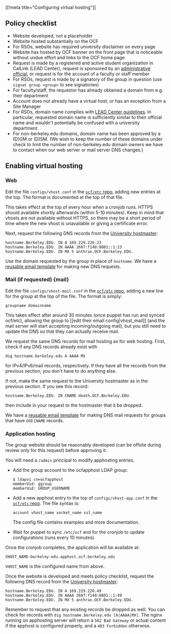 [[!meta title="Configuring virtual hosting"]]

## Policy checklist

* Website developed, not a placeholder
* Website hosted substantially on the OCF
* For RSOs, website has required university disclaimer on every page
* Website has hosted by OCF banner on the front page that is noticeable without
  undue effort and links to the OCF home page
* Request is made by a registered and active student organization in CalLink
  (LEAD Center), request is sponsored by an [administrative
  official](https://compliance.berkeley.edu/delegation/principles), or request
  is for the account of a faculty or staff member
* For RSOs, request is made by a signatory of the group in question (use
  `signat group <group>` to see signatories)
* For faculty/staff, the requestor has already obtained a domain from e.g.
  their department
* Account does not already have a virtual host, or has an exception from a Site
  Manager
* For RSOs, domain name complies with [LEAD Center guidelines](https://lead.berkeley.edu/wp-content/uploads/2014/12/student-org-domain-guidelines.pdf). In
  particular, requested domain name is sufficiently similar to their official
  name and wouldn't potentially be confused with a university department.
* For non-berkeley.edu domains, domain name has been approved by a (D)GM or
  (D)SM. (We wish to keep the number of these domains under check to limit the
  number of non-berkeley.edu domain owners we have to contact when our web
  server or mail server DNS changes.)


## Enabling virtual hosting

### Web

Edit the file `configs/vhost.conf` in the [`ocf/etc` repo][ocf-etc], adding new
entries at the top. The format is documented at the top of that file.

This takes effect at the top of every hour when a cronjob runs. HTTPS should
available shortly afterwards (within 5-10 minutes). Keep in mind that vhosts
are not available without HTTPS, so there may be a short period of time where
the new vhost is unavailable or giving a certificate error.

Next, request the following DNS records from the [University
hostmaster][campus-hostmistress]:

    hostname.Berkeley.EDU. IN A 169.229.226.23
    hostname.Berkeley.EDU. IN AAAA 2607:f140:8801::1:23
    hostname.Berkeley.EDU. IN MX 5 anthrax.OCF.Berkeley.EDU.

Use the domain requested by the group in place of `hostname`. We have a
[reusable email
template](https://templates.ocf.berkeley.edu/#hostmaster-new-domain) for making
new DNS requests.

### Mail (if requested)    {mail}

Edit the file `configs/vhost-mail.conf` in the [`ocf/etc` repo][ocf-etc],
adding a new line for the group at the top of the file. The format is simply:

    groupname domainname

This takes effect after around 30 minutes (once puppet has run and synced
ocf/etc), allowing the group to [[edit their email config|vhost_mail]] (and the
mail server will start accepting incoming/outgoing mail), but you still need to
update the DNS so that they can actually receive mail.

We request the same DNS records for mail hosting as for web hosting. First,
check if any DNS records already exist with

    dig hostname.berkeley.edu A AAAA MX

for IPv4/IPv6/mail records, respectively. If they have all the records from the
previous section, you don't have to do anything else.

If not, make the same request to the University hostmaster as in the previous
section. If you see this record:

    hostname.Berkeley.EDU. IN CNAME death.OCF.Berkeley.EDU.

then include in your request to the hostmaster that it be dropped.

We have a
[reusable email
template](https://templates.ocf.berkeley.edu/#hostmaster-add-mail) for making
DNS mail requests for groups that have old `CNAME` records.


### Application hosting

The group website should be reasonably developed (can be offsite during review
only for this request) before approving it.

You will need a `/admin` principal to modify apphosting entries.

* Add the group account to the ocfapphost LDAP group:

      $ ldapvi cn=ocfapphost
      memberUid: ggroup
      memberUid: GROUP_USERNAME

* Add a new apphost entry to the top of `configs/vhost-app.conf` in the
  [`ocf/etc` repo][ocf-etc]. The file syntax is:

      account vhost_name socket_name ssl_name

  The config file contains examples and more documentation.

* Wait for puppet to sync `/etc/ocf` and for the cronjob to update
  configurations (runs every 10 minutes).

Once the cronjob completes, the application will be available at:

    VHOST_NAME-berkeley-edu.apphost.ocf.berkeley.edu

`VHOST_NAME` is the configured name from above.

Once the website is developed and meets policy checklist, request the following
DNS record from the [University hostmaster][campus-hostmistress]:

    hostname.Berkeley.EDU. IN A 169.229.226.49
    hostname.Berkeley.EDU. IN AAAA 2607:f140:8801::1:49
    hostname.Berkeley.EDU. IN MX 5 anthrax.OCF.Berkeley.EDU.

Remember to request that any existing records be dropped as well. You can check
for records with `dig hostname.berkeley.edu [A|AAAA|MX]`. The nginx running on
apphosting server will return a `502 Bad Gateway` or actual content if the
apphost is configured properly, and a `403 Forbidden` otherwise.

[ocf-etc]: https://github.com/ocf/etc
[campus-hostmistress]: https://ucb.service-now.com/kb_view.do?sysparm_article=KBT0012470
